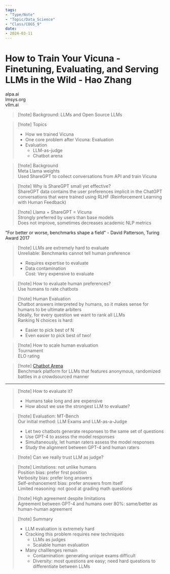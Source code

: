 ```yaml
---
tags:
- "Type/Note"
- "Topic/Data_Science"
- "Class/COGS_9"
date:
- 2024-03-11
---
```

# How to Train Your Vicuna - Finetuning, Evaluating, and Serving LLMs in the Wild - Hao Zhang  

alpa.ai  
lmsys.org  
vllm.ai  

> [!note] Background: LLMs and Open Source LLMs  

> [!note] Topics  
> - How we trained Vicuna  
> - One core problem after Vicuna: Evaluation  
> - Evaluation  
>   - LLM-as-judge  
>   - Chatbot arena  

> [!note] Background  
> Meta Llama weights  
> Used ShareGPT to collect conversations from API and train Vicuna  

> [!note] Why is ShareGPT small yet effective?  
> ShareGPT data contains the user preferences implicit in the ChatGPT conversations that were trained using RLHF (Reinforcement Learning with Human Feedback)  

> [!note] Llama + ShareGPT = Vicuna  
> Strongly preferred by users than base models  
> Does not improve, sometimes decreases academic NLP metrics  

"For better or worse, benchmarks shape a field" - David Patterson, Turing Award 2017  

> [!note] LLMs are extremely hard to evaluate  
> Unreliable: Benchmarks cannot tell human preference  
>   - Requires expertise to evaluate  
>   - Data contamination  
> Cost: Very expensive to evaluate  

> [!note] How to evaluate human preferences?  
> Use humans to rate chatbots  

> [!note] Human Evaluation  
> Chatbot answers interpreted by humans, so it makes sense for humans to be ultimate arbiters  
> Ideally, for every question we want to rank all LLMs  
> Ranking N choices is hard:  
> - Easier to pick best of N  
> - Even easier to pick best of two!  

> [!note] How to scale human evaluation  
> Tournament  
> ELO rating  

> [!note] [Chatbot Arena](https://arena.lmsys.org)  
> Benchmark platform for LLMs that features anonymous, randomized battles in a crowdsourced manner  

---  

> [!note] How to evaluate it?  
> - Humans take long and are expensive  
> - How about we use the strongest LLM to evaluate?  

> [!note] Evaluation: MT-Bench  
> Our initial method: LLM Exams and LLM-as-a-Judge  
> - Let two chatbots generate responses to the same set of questions  
> - Use GPT-4 to assess the model responses  
> - Simultaneously, let human raters assess the model responses  
> - Study the alignment between GPT-4 and human raters  

> [!note] Can we really trust LLM as judge?  

> [!note] Limitations: not unlike humans  
> Position bias: prefer first position  
> Verbosity bias: prefer long answers  
> Self-enhancement bias: prefer answers from itself  
> Limited reasoning: not good at grading math questions  

> [!note] High agreement despite limitations  
> Agreement between GPT-4 and humans over 80%: same/better as human-human agreement  

> [!note] Summary  
> - LLM evaluation is extremely hard  
> - Cracking this problem requires new techniques  
>   - LLMs as judges  
>   - Scalable human evaluation  
> - Many challlenges remain  
>   - Contamination: generating unique exams difficult  
>   - Diversity: most questions are easy; need hard questions to differentiate between LLMs  

